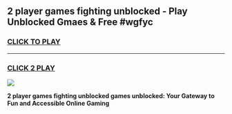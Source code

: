 
## 2 player games fighting unblocked - Play Unblocked Gmaes & Free #wgfyc
<h3>
<a href="https://news.freeplayer.one?title=2_player_games_fighting_unblocked&ref=03M">CLICK TO PLAY</a></h3>
<hr>

<h3>
<a href="https://news.freeplayer.one?title=2_player_games_fighting_unblocked&ref=03M">CLICK 2 PLAY</a>
  
</h3>

<a href="https://news.freeplayer.one?title=2_player_games_fighting_unblocked&ref=03M"><img src="https://clearcache.store/games.png"></a>


**2 player games fighting unblocked games unblocked: Your Gateway to Fun and Accessible Online Gaming**

